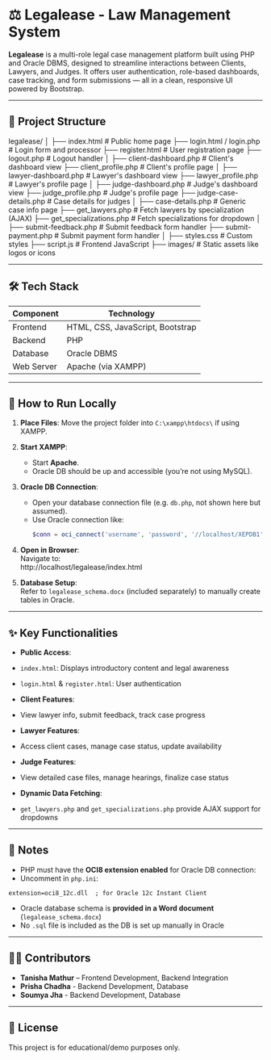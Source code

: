 # ⚖️ Legalease - Law Management System

**Legalease** is a multi-role legal case management platform built using PHP and Oracle DBMS, designed to streamline interactions between Clients, Lawyers, and Judges. It offers user authentication, role-based dashboards, case tracking, and form submissions — all in a clean, responsive UI powered by Bootstrap.

---

## 📂 Project Structure

legalease/
│
├── index.html # Public home page
├── login.html / login.php # Login form and processor
├── register.html # User registration page
├── logout.php # Logout handler
│
├── client-dashboard.php # Client's dashboard view
├── client_profile.php # Client's profile page
│
├── lawyer-dashboard.php # Lawyer's dashboard view
├── lawyer_profile.php # Lawyer's profile page
│
├── judge-dashboard.php # Judge's dashboard view
├── judge_profile.php # Judge's profile page
├── judge-case-details.php # Case details for judges
│
├── case-details.php # Generic case info page
├── get_lawyers.php # Fetch lawyers by specialization (AJAX)
├── get_specializations.php # Fetch specializations for dropdown
│
├── submit-feedback.php # Submit feedback form handler
├── submit-payment.php # Submit payment form handler
│
├── styles.css # Custom styles
├── script.js # Frontend JavaScript
├── images/ # Static assets like logos or icons


---

## 🛠️ Tech Stack

| Component       | Technology                        |
|----------------|------------------------------------|
| Frontend       | HTML, CSS, JavaScript, Bootstrap   |
| Backend        | PHP                                |
| Database       | Oracle DBMS                        |
| Web Server     | Apache (via XAMPP)                 |

---

## 🚀 How to Run Locally

1. **Place Files**: Move the project folder into `C:\xampp\htdocs\` if using XAMPP.

2. **Start XAMPP**:
   - Start **Apache**.
   - Oracle DB should be up and accessible (you’re not using MySQL).

3. **Oracle DB Connection**:
   - Open your database connection file (e.g. `db.php`, not shown here but assumed).
   - Use Oracle connection like:
     ```php
     $conn = oci_connect('username', 'password', '//localhost/XEPDB1');
     ```

4. **Open in Browser**:  
   Navigate to:  
http://localhost/legalease/index.html

5. **Database Setup**:  
Refer to `legalease_schema.docx` (included separately) to manually create tables in Oracle.

---

## ✨ Key Functionalities

- **Public Access**:
- `index.html`: Displays introductory content and legal awareness
- `login.html` & `register.html`: User authentication

- **Client Features**:
- View lawyer info, submit feedback, track case progress

- **Lawyer Features**:
- Access client cases, manage case status, update availability

- **Judge Features**:
- View detailed case files, manage hearings, finalize case status

- **Dynamic Data Fetching**:
- `get_lawyers.php` and `get_specializations.php` provide AJAX support for dropdowns

---

## 📌 Notes

- PHP must have the **OCI8 extension enabled** for Oracle DB connection:
- Uncomment in `php.ini`:
 ```
 extension=oci8_12c.dll  ; for Oracle 12c Instant Client
 ```
- Oracle database schema is **provided in a Word document** (`legalease_schema.docx`)
- No `.sql` file is included as the DB is set up manually in Oracle

---

## 👩‍💻 Contributors

- **Tanisha Mathur** – Frontend Development, Backend Integration 
- **Prisha Chadha** - Backend Development, Database
- **Soumya Jha** - Backend Development, Database 

---

## 📜 License

This project is for educational/demo purposes only.

